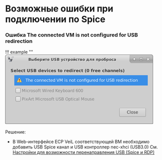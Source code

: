 # Возможные ошибки при подключении по Spice

### Ошибка The connected VM is not configured for USB redirection

!!! example ""
    ![image](../../_assets/vdi/thin_client/spice_usb_error.png)

Решение:

 - В Web-интерфейсе ECP VeiL соответствующей ВМ необходимо добавить USB Spice канал и USB контроллер nec-xhci (USB3.0)
 См. [Настройки для возможности перенаправления USB (Spice и RDP)](../veil_connect.md)